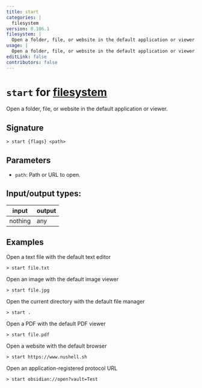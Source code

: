 ```yaml
---
title: start
categories: |
  filesystem
version: 0.106.1
filesystem: |
  Open a folder, file, or website in the default application or viewer.
usage: |
  Open a folder, file, or website in the default application or viewer.
editLink: false
contributors: false
---
```

<!-- This file is automatically generated. Please edit the command in https://github.com/nushell/nushell instead. -->

# `start` for [filesystem](/commands/categories/filesystem.md)

<div class='command-title'>Open a folder, file, or website in the default application or viewer.</div>

## Signature

```> start {flags} <path>```

## Parameters

 -  `path`: Path or URL to open.


## Input/output types:

| input   | output |
| ------- | ------ |
| nothing | any    |
## Examples

Open a text file with the default text editor
```nu
> start file.txt

```

Open an image with the default image viewer
```nu
> start file.jpg

```

Open the current directory with the default file manager
```nu
> start .

```

Open a PDF with the default PDF viewer
```nu
> start file.pdf

```

Open a website with the default browser
```nu
> start https://www.nushell.sh

```

Open an application-registered protocol URL
```nu
> start obsidian://open?vault=Test

```
